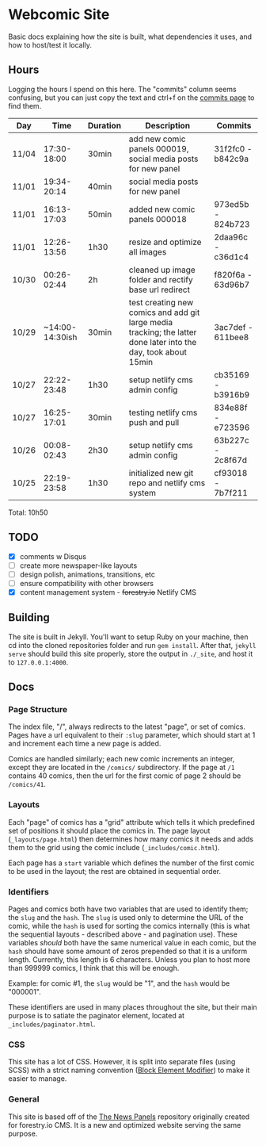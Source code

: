 # Webcomic Site

Basic docs explaining how the site is built, what dependencies it uses, and how to host/test it locally.

## Hours

Logging the hours I spend on this here. The "commits" column seems confusing, but you can just copy the text and ctrl+f on the [commits page](../../commits/master) to find them.

| Day | Time | Duration | Description | Commits |
|-----|------|----------|-------------|---------| 
| 11/04 | 17:30-18:00 | 30min | add new comic panels 000019, social media posts for new panel | 31f2fc0 - b842c9a |
| 11/01 | 19:34-20:14 | 40min | social media posts for new panel | |
| 11/01 | 16:13-17:03 | 50min | added new comic panels 000018 | 973ed5b - 824b723 |
| 11/01 | 12:26-13:56 | 1h30 | resize and optimize all images | 2daa96c - c36d1c4 |
| 10/30 | 00:26-02:44 | 2h | cleaned up image folder and rectify base url redirect | f820f6a - 63d96b7 |
| 10/29 | ~14:00-14:30ish | 30min | test creating new comics and add git large media tracking; the latter done later into the day, took about 15min | 3ac7def - 611bee8 |
| 10/27 | 22:22-23:48 | 1h30 | setup netlify cms admin config | cb35169 - b3916b9 |
| 10/27 | 16:25-17:01 | 30min | testing netlify cms push and pull | 834e88f - e723596 |
| 10/26 | 00:08-02:43 | 2h30 | setup netlify cms admin config | 63b227c - 2c8f67d |
| 10/25 | 22:19-23:58 | 1h30  | initialized new git repo and netlify cms system | cf93018 - 7b7f211 |

Total: 10h50

## TODO

- [x] comments w Disqus
- [ ] create more newspaper-like layouts
- [ ] design polish, animations, transitions, etc
- [ ] ensure compatibility with other browsers
- [x] content management system - ~~forestry.io~~ Netlify CMS

## Building

The site is built in Jekyll. You'll want to setup Ruby on your machine, then cd into the cloned repositories folder and run `gem install`. After that, `jekyll serve` should build this site properly, store the output in `./_site`, and host it to `127.0.0.1:4000`.

## Docs

### Page Structure

The index file, "/", always redirects to the latest "page", or set of comics. Pages have a url equivalent to their `:slug` parameter, which should start at 1 and increment each time a new page is added.

Comics are handled similarly; each new comic increments an integer, except they are located in the `/comics/` subdirectory. If the page at `/1` contains 40 comics, then the url for the first comic of page 2 should be `/comics/41`.

### Layouts

Each "page" of comics has a "grid" attribute which tells it which predefined set of positions it should place the comics in. The page layout (`_layouts/page.html`) then determines how many comics it needs and adds them to the grid using the comic include (`_includes/comic.html`).

Each page has a `start` variable which defines the number of the first comic to be used in the layout; the rest are obtained in sequential order.

### Identifiers

Pages and comics both have two variables that are used to identify them; the `slug` and the `hash`. The `slug` is used only to determine the URL of the comic, while the `hash` is used for sorting the comics internally (this is what the sequential layouts - described above - and pagination use). These variables _should_ both have the same numerical value in each comic, but the `hash` should have some amount of zeros prepended so that it is a uniform length. Currently, this length is 6 characters. Unless you plan to host more than 999999 comics, I think that this will be enough.

Example: for comic #1, the `slug` would be "1", and the `hash` would be "000001".

These identifiers are used in many places throughout the site, but their main purpose is to satiate the paginator element, located at `_includes/paginator.html`.

### CSS

This site has a lot of CSS. However, it is split into separate files (using SCSS) with a strict naming convention ([Block Element Modifier](http://getbem.com/naming/)) to make it easier to manage.

### General
This site is based off of the [The News Panels](https://github.com/pravinmb/TheNewsPanels) repository originally created for forestry.io CMS. It is a new and optimized website serving the same purpose.
